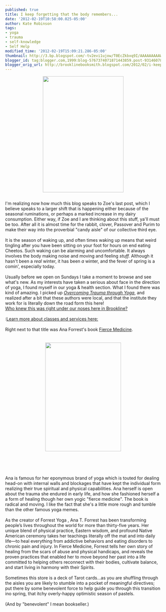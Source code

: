 ```yaml
---
published: true
title: I keep forgetting that the body remembers...
date: '2012-02-19T10:58:00.025-05:00'
author: Kate Robinson
tags:
- yoga
- trauma
- self-knowledge
- Self Help
modified_time: '2012-02-19T15:09:21.286-05:00'
thumbnail: http://3.bp.blogspot.com/-tv2evi1ujow/T0EcZkbxq9I/AAAAAAAAAWw/xxDPf0oahFg/s72-c/9781556439698.jpg
blogger_id: tag:blogger.com,1999:blog-5767374071871443859.post-931460780505108333
blogger_orig_url: http://brooklinebooksmith.blogspot.com/2012/02/i-keep-forgetting-that-body-remembers.html
---
```


<a href="http://3.bp.blogspot.com/-tv2evi1ujow/T0EcZkbxq9I/AAAAAAAAAWw/xxDPf0oahFg/s1600/9781556439698.jpg"><img alt="" border="0" id="BLOGGER_PHOTO_ID_5710877028084984786" src="http://3.bp.blogspot.com/-tv2evi1ujow/T0EcZkbxq9I/AAAAAAAAAWw/xxDPf0oahFg/s400/9781556439698.jpg" style="cursor: hand; display: block; height: 376px; margin: 0px auto 10px; text-align: center; width: 261px;" /></a><br />I'm realizing now how much this blog speaks to Zoe's last post, which I believe speaks to a larger shift that is happening either because of the seasonal ruminations, or perhaps a marked increase in my dairy consumption. Either way, if Zoe and I are thinking about this stuff, ya'll must be too. After all it is almost time for the rabbit, clover, Passover and Purim to make their way into the proverbial "candy aisle" of our collective third eye.<br /><br />It is the season of waking up, and often times waking up means that weird tingling after you have been sitting on your foot for hours on end eating Cheetos. Such waking can be alarming and uncomfortable. It always involves the body making noise and moving and feeling <em>stuff. </em>Although it hasn't been a <em>real </em>winter, it has been <em>a</em> winter, and the fever of spring is a comin', especially today.<br /><br />Usually before we open on Sundays I take a moment to browse and see what's new. As my interests have taken a serious about face in the direction of yoga, I found myself in our yoga &amp; health section. What I found there was kind of amazing. I picked up <em><a href="http://www.brooklinebooksmith-shop.com/book/9781556439698">Overcoming Trauma through Yoga</a></em>, and realized after a bit that these authors were local, and that the institute they work for is literally down the road form this here!<br /><a href="http://www.traumacenter.org/index.php">Who knew this was right under our noses here in Brookline? </a><br /><br />:<a href="http://www.traumacenter.org/clients/yoga_svcs.php">Learn more about classes and services here:</a><br /><br />Right next to that title was Ana Forrest's book <a href="http://www.brooklinebooksmith-shop.com/book/9780061864247">Fierce Medicine</a>.<br /><br /><br /><img alt="" border="0" id="BLOGGER_PHOTO_ID_5710879541756393314" src="http://2.bp.blogspot.com/-CPd9CWvmjZU/T0Eer4lvd2I/AAAAAAAAAW8/JTuMb1lAUZc/s400/9780061864247.jpg" style="cursor: hand; display: block; height: 352px; margin: 0px auto 10px; text-align: center; width: 245px;" /><br /><br /><br /><br />Ana is famous for her eponymous brand of yoga which is touted for dealing head-on with internal walls and blockages that have kept the individual form realizing their true spiritual and physical capabilities. Ana herself is open about the trauma she endured in early life, and how she fashioned herself a a form of healing though her own yogic "fierce medicine". The book is radical and moving. I like the fact that she's a little more rough and tumble than the other famous yoga memes.<br /><br />As the creator of Forrest Yoga , Ana T. Forrest has been transforming people’s lives throughout the world for more than thirty-five years. Her unique blend of physical practice, Eastern wisdom, and profound Native American ceremony takes her teachings literally off the mat and into daily life—to heal everything from addictive behaviors and eating disorders to chronic pain and injury. In Fierce Medicine, Forrest tells her own story of healing from the scars of abuse and physical handicaps, and reveals the proven practices that enabled her to move beyond her past into a life committed to helping others reconnect with their bodies, cultivate balance, and start living in harmony with their Spirits. <br /><br />Sometimes this store is a deck of Tarot cards...as you are shuffling through the aisles you are likely to stumble into a pocket of meaningful directives; put there by some benevolent force to help guide you through this transition ino spring, that itchy overly-happy optimistic season of pastels.<br /><br />(And by "benevolent" I mean bookseller.)